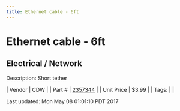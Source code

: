 ```yaml
---
title: Ethernet cable - 6ft
---
```


# Ethernet cable - 6ft
## Electrical / Network
Description: 	Short tether 

| Vendor | CDW | 
| Part # | [2357344](https://www.cdw.com/shop/products/StarTech.com-Snagless-Cat-5e-UTP-Patch-Cable-patch-cable-6-ft-black/2357344.aspx?enkwrd=startech.com%206ft%20black%20snagless&pfm=gln) | 
| Unit Price | $3.99 | 
| Tags: |  | 

Last updated: Mon May 08 01:01:10 PDT 2017